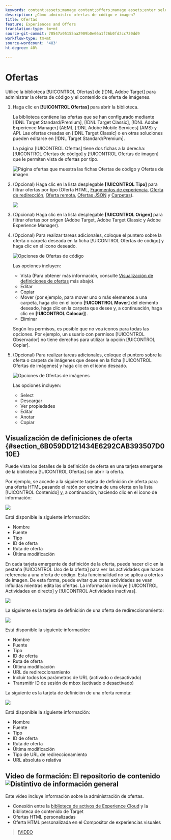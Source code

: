 ```yaml
---
keywords: content;assets;manage content;offers;manage assets;enter selection mode;selection mode
description: ¿Cómo administro ofertas de código e imagen?
title: Ofertas
feature: Experiences and Offers
translation-type: tm+mt
source-git-commit: 70547a05155aa2909b0e66a1f26b0fd2cc730dd9
workflow-type: tm+mt
source-wordcount: '483'
ht-degree: 40%

---
```



# Ofertas

Utilice la biblioteca [!UICONTROL Ofertas] de [!DNL Adobe Target] para administrar la oferta de código y el contenido de oferta de imágenes.

1. Haga clic en **[!UICONTROL Ofertas]** para abrir la biblioteca.

   La biblioteca contiene las ofertas que se han configurado mediante [!DNL Target Standard/Premium], [!DNL Target Classic], [!DNL Adobe Experience Manager] (AEM), [!DNL Adobe Mobile Services] (AMS) y API. Las ofertas creadas en [!DNL Target Classic] o en otras soluciones pueden editarse en [!DNL Target Standard/Premium].

   La página [!UICONTROL Ofertas] tiene dos fichas a la derecha: [!UICONTROL Ofertas de código] y [!UICONTROL Ofertas de imagen] que le permiten vista de ofertas por tipo.

   ![Página ofertas que muestra las fichas Ofertas de código y Ofertas de imagen](/help/c-experiences/c-manage-content/assets/offers-page.png)

1. (Opcional) Haga clic en la lista desplegable **[!UICONTROL Tipo]** para filtrar ofertas por tipo (Oferta HTML, [Fragmentos de experiencia](/help/c-experiences/c-manage-content/aem-experience-fragments.md), [Oferta de redirección](/help/c-experiences/c-manage-content/offer-redirect.md), [Oferta remota](/help/c-experiences/c-manage-content/about-remote-offers.md), [Ofertas JSON](/help/c-experiences/c-manage-content/create-json-offer.md) y [ Carpetas](/help/c-experiences/c-manage-content/create-content-folder.md)).

   ![](assets/offers_filter.png)

1. (Opcional) Haga clic en la lista desplegable **[!UICONTROL Origen]** para filtrar ofertas por origen (Adobe Target, Adobe Target Classic y Adobe Experience Manager).

1. (Opcional) Para realizar tareas adicionales, coloque el puntero sobre la oferta o carpeta deseada en la ficha [!UICONTROL Ofertas de código] y haga clic en el icono deseado.

   ![Opciones de Ofertas de código](assets/offer-picker-large.png)

   Las opciones incluyen:

   * Vista (Para obtener más información, consulte [Visualización de definiciones de ofertas](#section_6B059DD121434E6292CAB393507D010E) más abajo).
   * Editar  
   * Copiar  
   * Mover (por ejemplo, para mover uno o más elementos a una carpeta, haga clic en el icono **[!UICONTROL Mover]** del elemento deseado, haga clic en la carpeta que desee y, a continuación, haga clic en **[!UICONTROL Colocar]**).
   * Eliminar

   Según los permisos, es posible que no vea iconos para todas las opciones. Por ejemplo, un usuario con permisos [!UICONTROL Observador] no tiene derechos para utilizar la opción [!UICONTROL Copiar].

1. (Opcional) Para realizar tareas adicionales, coloque el puntero sobre la oferta o carpeta de imágenes que desee en la ficha [!UICONTROL Ofertas de imágenes] y haga clic en el icono deseado.

   ![Opciones de Ofertas de imágenes](/help/c-experiences/c-manage-content/assets/image-offers-icons.png)

   Las opciones incluyen:

   * Select
   * Descargar  
   * Ver propiedades
   * Editar  
   * Anotar
   * Copiar  

## Visualización de definiciones de oferta {#section_6B059DD121434E6292CAB393507D010E}

Puede vista los detalles de la definición de oferta en una tarjeta emergente de la biblioteca [!UICONTROL Ofertas] sin abrir la oferta.

Por ejemplo, se accede a la siguiente tarjeta de definición de oferta para una oferta HTML pasando el ratón por encima de una oferta en la lista [!UICONTROL Contenido] y, a continuación, haciendo clic en el icono de información:

![](assets/offer-card-html.png)

Está disponible la siguiente información:

* Nombre
* Fuente
* Tipo
* ID de oferta
* Ruta de oferta
* Última modificación

En cada tarjeta emergente de definición de la oferta, puede hacer clic en la pestaña [!UICONTROL Uso de la oferta] para ver las actividades que hacen referencia a una oferta de código. Esta funcionalidad no se aplica a ofertas de imagen. De esta forma, puede evitar que otras actividades se vean influidas mientras edita las ofertas. La información incluye [!UICONTROL Actividades en directo] y [!UICONTROL Actividades inactivas].

![](assets/offer-card-usage.png)

La siguiente es la tarjeta de definición de una oferta de redireccionamiento:

![](assets/offer-card-redirect.png)

Está disponible la siguiente información:

* Nombre
* Fuente
* Tipo
* ID de oferta
* Ruta de oferta
* Última modificación
* URL de redireccionamiento
* Incluir todos los parámetros de URL (activado o desactivado)
* Transmitir ID de sesión de mbox (activado o desactivado)

La siguiente es la tarjeta de definición de una oferta remota:

![](assets/offer-card-remote.png)

Está disponible la siguiente información:

* Nombre
* Fuente
* Tipo
* ID de oferta
* Ruta de oferta
* Última modificación
* Tipo de URL de redireccionamiento
* URL absoluta o relativa

## Vídeo de formación: El repositorio de contenido  ![Distintivo de información general](/help/assets/overview.png)

Este vídeo incluye información sobre la administración de ofertas.

* Conexión entre la [biblioteca de activos de Experience Cloud](https://experienceleague.adobe.com/docs/core-services/interface/assets/creative-cloud.html) y la biblioteca de contenido de Target
* Ofertas HTML personalizadas
* Oferta HTML personalizada en el Compositor de experiencias visuales

>[!VIDEO](https://video.tv.adobe.com/v/17387)